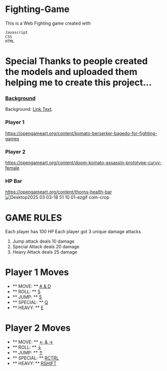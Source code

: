 # Fighting-Game
This is a Web Fighting game created with 
```
Javascript
CSS
HTML
```
# Special Thanks to people created the models and uploaded them helping me to create this project...
### [Background](https://opengameart.org/content/cyberpunk-street-environment)
Background: [Link Text](#https://opengameart.org/content/cyberpunk-street-environment).
### Player 1
https://opengameart.org/content/komato-berserker-bagedo-for-fighting-games
### Player 2
https://opengameart.org/content/doom-komato-assassin-prototype-curvy-female
### HP Bar
https://opengameart.org/content/thorns-health-bar
![Desktop2025 03 03-18 51 10 01-ezgif com-crop](https://github.com/user-attachments/assets/ce3a3e80-62cb-4051-be21-06b1dad59bad)
# GAME RULES
Each player has 100 HP
Each player got 3 unique damage attacks
1. Jump attack deals 10 damage
2. Special Attack deals 20 damage
3. Heavy Attack deals 25 damage

# Player 1 Moves
- ** MOVE: **  <ins> A & D </ins>
- ** ROLL: **  <ins> S </ins>
- ** JUMP: **  <ins> S </ins>
- ** SPECIAL: **  <ins> Q </ins>
- ** HEAVY: **  <ins> E </ins>
# Player 2 Moves
- ** MOVE: **  <ins> ← & → </ins>
- ** ROLL: **  <ins> ↓ </ins>
- ** JUMP: **  <ins> ↑ </ins>
- ** SPECIAL: **  <ins> RCTRL </ins>
- ** HEAVY: **  <ins> RSHIFT </ins>

